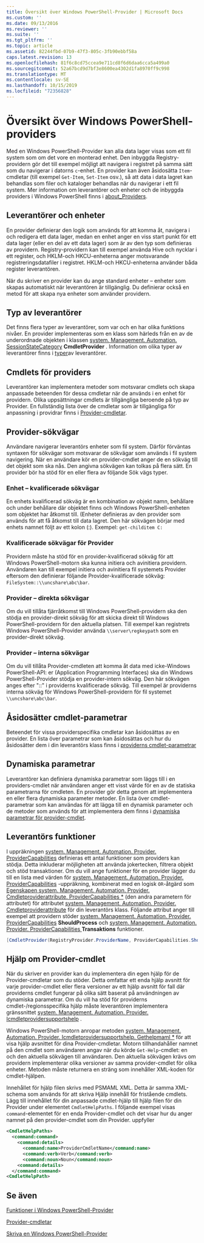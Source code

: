 ```yaml
---
title: Översikt över Windows PowerShell-Provider | Microsoft Docs
ms.custom: ''
ms.date: 09/13/2016
ms.reviewer: ''
ms.suite: ''
ms.tgt_pltfrm: ''
ms.topic: article
ms.assetid: 82244fbd-07b9-47f3-805c-3fb90ebbf58a
caps.latest.revision: 13
ms.openlocfilehash: 81f6c8cd75ccea9e711cd8f6d6daa6cca5a499a0
ms.sourcegitcommit: 52a67bcd9d7bf3e8600ea4302d1fa8970ff9c998
ms.translationtype: MT
ms.contentlocale: sv-SE
ms.lasthandoff: 10/15/2019
ms.locfileid: "72356828"
---
```

# <a name="windows-powershell-provider-overview"></a>Översikt över Windows PowerShell-providers

Med en Windows PowerShell-Provider kan alla data lager visas som ett fil system som om det vore en monterad enhet. Den inbyggda Registry-providern gör det till exempel möjligt att navigera i registret på samma sätt som du navigerar i datorns `c`-enhet. En provider kan även åsidosätta `Item`-cmdletar (till exempel `Get-Item`, `Set-Item` osv.), så att data i data lagret kan behandlas som filer och kataloger behandlas när du navigerar i ett fil system. Mer information om leverantörer och enheter och de inbyggda providers i Windows PowerShell finns i [about_Providers](/powershell/module/microsoft.powershell.core/about/about_providers).

## <a name="providers-and-drives"></a>Leverantörer och enheter

En provider definierar den logik som används för att komma åt, navigera i och redigera ett data lager, medan en enhet anger en viss start punkt för ett data lager (eller en del av ett data lager) som är av den typ som definieras av providern. Registry-providern kan till exempel använda Hive och nycklar i ett register, och HKLM-och HKCU-enheterna anger motsvarande registreringsdatafiler i registret. HKLM-och HKCU-enheterna använder båda register leverantören.

När du skriver en provider kan du ange standard enheter – enheter som skapas automatiskt när leverantören är tillgänglig. Du definierar också en metod för att skapa nya enheter som använder providern.

## <a name="type-of-providers"></a>Typ av leverantörer

Det finns flera typer av leverantörer, som var och en har olika funktions nivåer. En provider implementeras som en klass som härleds från en av de underordnade objekten i klassen [system. Management. Automation. SessionStateCategory](/dotnet/api/system.management.automation.sessionstatecategory?view=pscore-6.2.0) **CmdletProvider** . Information om olika typer av leverantörer finns i [typer](./provider-types.md)av leverantörer.

## <a name="provider-cmdlets"></a>Cmdlets för providers

Leverantörer kan implementera metoder som motsvarar cmdlets och skapa anpassade beteenden för dessa cmdletar när de används i en enhet för providern. Olika uppsättningar cmdlets är tillgängliga beroende på typ av Provider. En fullständig lista över de cmdletar som är tillgängliga för anpassning i providrar finns i [Provider-cmdletar](./provider-cmdlets.md).

## <a name="provider-paths"></a>Provider-sökvägar

Användare navigerar leverantörs enheter som fil system. Därför förväntas syntaxen för sökvägar som motsvarar de sökvägar som används i fil system navigering. När en användare kör en provider-cmdlet anger de en sökväg till det objekt som ska nås. Den angivna sökvägen kan tolkas på flera sätt. En provider bör ha stöd för en eller flera av följande Sök vägs typer.

### <a name="drive-qualified-paths"></a>Enhet – kvalificerade sökvägar

En enhets kvalificerad sökväg är en kombination av objekt namn, behållare och under behållare där objektet finns och Windows PowerShell-enheten som objektet har åtkomst till. (Enheter definieras av den provider som används för att få åtkomst till data lagret. Den här sökvägen börjar med enhets namnet följt av ett kolon (:). Exempel: `get-childitem C:`

### <a name="provider-qualified-paths"></a>Kvalificerade sökvägar för Provider

Providern måste ha stöd för en provider-kvalificerad sökväg för att Windows PowerShell-motorn ska kunna initiera och avinitiera providern. Användaren kan till exempel initiera och avinitiera fil systemets Provider eftersom den definierar följande Provider-kvalificerade sökväg: `FileSystem::\\uncshare\abc\bar`.

### <a name="provider-direct-paths"></a>Provider – direkta sökvägar

Om du vill tillåta fjärråtkomst till Windows PowerShell-providern ska den stödja en provider-direkt sökväg för att skicka direkt till Windows PowerShell-providern för den aktuella platsen. Till exempel kan registrets Windows PowerShell-Provider använda `\\server\regkeypath` som en provider-direkt sökväg.

### <a name="provider-internal-paths"></a>Provider – interna sökvägar

Om du vill tillåta Provider-cmdleten att komma åt data med icke-Windows PowerShell-API: er (Application Programming Interfaces) ska din Windows PowerShell-Provider stödja en provider-intern sökväg. Den här sökvägen anges efter "::" i providerns kvalificerade sökväg. Till exempel är providerns interna sökväg för Windows PowerShell-providern för fil systemet `\\uncshare\abc\bar`.

## <a name="overriding-cmdlet-parameters"></a>Åsidosätter cmdlet-parametrar

Beteendet för vissa providerspecifika cmdletar kan åsidosättas av en provider. En lista över parametrar som kan åsidosättas och hur du åsidosätter dem i din leverantörs klass finns i [providerns cmdlet-parametrar](./provider-cmdlet-parameters.md)

## <a name="dynamic-parameters"></a>Dynamiska parametrar

Leverantörer kan definiera dynamiska parametrar som läggs till i en providers-cmdlet när användaren anger ett visst värde för en av de statiska parametrarna för cmdleten. En provider gör detta genom att implementera en eller flera dynamiska parameter metoder. En lista över cmdlet-parametrar som kan användas för att lägga till en dynamisk parameter och de metoder som används för att implementera dem finns i [dynamiska parametrar för provider-cmdlet](./provider-cmdlet-dynamic-parameters.md).

## <a name="provider-capabilities"></a>Leverantörs funktioner

I uppräkningen [system. Management. Automation. Provider. ProviderCapabilities](/dotnet/api/System.Management.Automation.Provider.ProviderCapabilities) definieras ett antal funktioner som providers kan stödja. Detta inkluderar möjligheten att använda jokertecken, filtrera objekt och stöd transaktioner. Om du vill ange funktioner för en provider lägger du till en lista med värden för [system. Management. Automation. Provider. ProviderCapabilities](/dotnet/api/System.Management.Automation.Provider.ProviderCapabilities) -uppräkning, kombinerat med en logisk `OR`-åtgärd som [ Egenskapen system. Management. Automation. Provider. Cmdletproviderattribute. ProviderCapabilities *](/dotnet/api/System.Management.Automation.Provider.CmdletProviderAttribute.ProviderCapabilities) (den andra parametern för attributet) för attributet [system. Management. Automation. Provider. Cmdletproviderattribute](/dotnet/api/System.Management.Automation.Provider.CmdletProviderAttribute) för din leverantörs klass. Följande attribut anger till exempel att providern stöder [system. Management. Automation. Provider. ProviderCapabilities](/dotnet/api/System.Management.Automation.Provider.ProviderCapabilities?view=pscore-6.2.0) **ShouldProcess** och [system. Management. Automation. Provider. ProviderCapabilities ](/dotnet/api/System.Management.Automation.Provider.ProviderCapabilities?view=pscore-6.2.0) **Transaktions** funktioner.

```csharp
[CmdletProvider(RegistryProvider.ProviderName, ProviderCapabilities.ShouldProcess | ProviderCapabilities.Transactions)]

```

## <a name="provider-cmdlet-help"></a>Hjälp om Provider-cmdlet

När du skriver en provider kan du implementera din egen hjälp för de Provider-cmdletar som du stöder. Detta omfattar ett enda hjälp avsnitt för varje provider-cmdlet eller flera versioner av ett hjälp avsnitt för fall där providerns cmdlet fungerar på olika sätt baserat på användningen av dynamiska parametrar. Om du vill ha stöd för providerns cmdlet-/regionsspecifika hjälp måste leverantören implementera gränssnittet [system. Management. Automation. Provider. Icmdletprovidersupportshelp](/dotnet/api/System.Management.Automation.Provider.ICmdletProviderSupportsHelp) .

Windows PowerShell-motorn anropar metoden [system. Management. Automation. Provider. Icmdletprovidersupportshelp. Gethelpmaml *](/dotnet/api/System.Management.Automation.Provider.ICmdletProviderSupportsHelp.GetHelpMaml) för att visa hjälp avsnittet för dina Provider-cmdletar. Motorn tillhandahåller namnet på den cmdlet som användaren angav när du körde `Get-Help`-cmdlet: en och den aktuella sökvägen till användaren. Den aktuella sökvägen krävs om providern implementerar olika versioner av samma provider-cmdlet för olika enheter. Metoden måste returnera en sträng som innehåller XML-koden för cmdlet-hjälpen.

Innehållet för hjälp filen skrivs med PSMAML XML. Detta är samma XML-schema som används för att skriva Hjälp innehåll för fristående cmdlets. Lägg till innehållet för din anpassade cmdlet-hjälp till hjälp filen för din Provider under elementet `CmdletHelpPaths`. I följande exempel visas `command`-elementet för en enda Provider-cmdlet och det visar hur du anger namnet på den provider-cmdlet som din Provider. uppfyller

```xml
<CmdletHelpPaths>
  <command:command>
    <command:details>
      <command:name>ProviderCmdletName</command:name>
      <command:verb>Verb</command:verb>
      <command:noun>Noun</command:noun>
    <command:details>
  </command:command>
<CmdletHelpPath>
```

## <a name="see-also"></a>Se även

[Funktioner i Windows PowerShell-Provider](./provider-types.md)

[Provider-cmdletar](./provider-cmdlets.md)

[Skriva en Windows PowerShell-Provider](./writing-a-windows-powershell-provider.md)